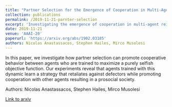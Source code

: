 ```yaml
---
title: "Partner Selection for the Emergence of Cooperation in Multi-Agent Systems Using Reinforcement Learning"
collection: publications
permalink: /2019-11-21-parnter-selection
excerpt: 'Investigating the emergence of cooperation in multi-agent reinforcement learning systems using partner selection.'
date: 2019-11-21
venue: 'AAAI-20'
paperurl: 'https://arxiv.org/abs/1902.03185'
authors: Nicolas Anastassacos, Stephen Hailes, Mirco Musolesi
---
```


In this paper, we investigate how partner selection can promote cooperative behavior between agents who are trained to maximize a purely selfish objective function. Our experiments reveal that agents trained with this dynamic learn a strategy that retaliates against defectors while promoting cooperation with other agents resulting in a prosocial society.

Authors: Nicolas Anastassacos, Stephen Hailes, Mirco Musolesi

[Link to arxiv](https://arxiv.org/abs/1902.03185)